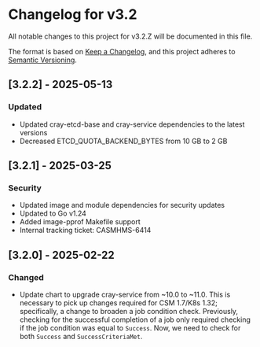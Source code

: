 # Changelog for v3.2

All notable changes to this project for v3.2.Z will be documented in this file.

The format is based on [Keep a Changelog](https://keepachangelog.com/en/1.0.0/),
and this project adheres to [Semantic Versioning](https://semver.org/spec/v2.0.0.html).

## [3.2.2] - 2025-05-13

### Updated

- Updated cray-etcd-base and cray-service dependencies to the latest versions
- Decreased ETCD_QUOTA_BACKEND_BYTES from 10 GB to 2 GB

## [3.2.1] - 2025-03-25

### Security

- Updated image and module dependencies for security updates
- Updated to Go v1.24
- Added image-pprof Makefile support
- Internal tracking ticket: CASMHMS-6414

## [3.2.0] - 2025-02-22

### Changed

- Update chart to upgrade cray-service from ~10.0 to ~11.0. This is necessary to pick up changes required for CSM 1.7/K8s 1.32; specifically, a change to broaden a job condition check. Previously, checking for the successful completion of a job only required checking if the job condition was equal to `Success`. Now, we need to check for both `Success` and `SuccessCriteriaMet`.
